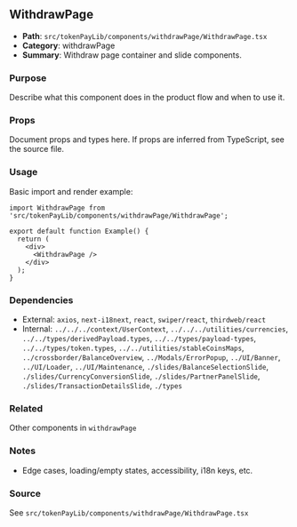 ## WithdrawPage

- **Path**: `src/tokenPayLib/components/withdrawPage/WithdrawPage.tsx`
- **Category**: withdrawPage
- **Summary**: Withdraw page container and slide components.

### Purpose
Describe what this component does in the product flow and when to use it.

### Props
Document props and types here. If props are inferred from TypeScript, see the source file.

### Usage
Basic import and render example:


```tsx
import WithdrawPage from 'src/tokenPayLib/components/withdrawPage/WithdrawPage';

export default function Example() {
  return (
    <div>
      <WithdrawPage />
    </div>
  );
}

```

### Dependencies
- External: `axios`, `next-i18next`, `react`, `swiper/react`, `thirdweb/react`
- Internal: `../../../context/UserContext`, `../../../utilities/currencies`, `../../types/derivedPayload.types`, `../../types/payload-types`, `../../types/token.types`, `../../utilities/stableCoinsMaps`, `../crossborder/BalanceOverview`, `../Modals/ErrorPopup`, `../UI/Banner`, `../UI/Loader`, `../UI/Maintenance`, `./slides/BalanceSelectionSlide`, `./slides/CurrencyConversionSlide`, `./slides/PartnerPanelSlide`, `./slides/TransactionDetailsSlide`, `./types`

### Related
Other components in `withdrawPage`

### Notes
- Edge cases, loading/empty states, accessibility, i18n keys, etc.

### Source
See `src/tokenPayLib/components/withdrawPage/WithdrawPage.tsx`
